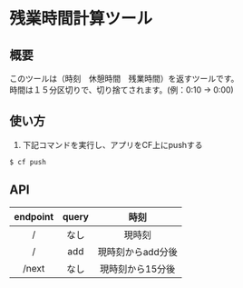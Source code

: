 # 残業時間計算ツール

## 概要
このツールは（時刻　休憩時間　残業時間）を返すツールです。  
時間は１５分区切りで、切り捨てされます。(例：0:10 → 0:00)

## 使い方
1. 下記コマンドを実行し、アプリをCF上にpushする
```
$ cf push
```

## API
| endpoint | query | 時刻 |
|:---:|:---:|:---:|
| / |なし|現時刻|
| / |add|現時刻からadd分後|
| /next |なし|現時刻から15分後|
